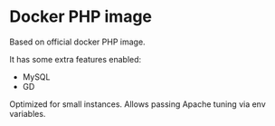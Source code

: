 # Docker PHP image

Based on official docker PHP image.

It has some extra features enabled:
- MySQL
- GD

Optimized for small instances. Allows passing Apache tuning via env variables.
